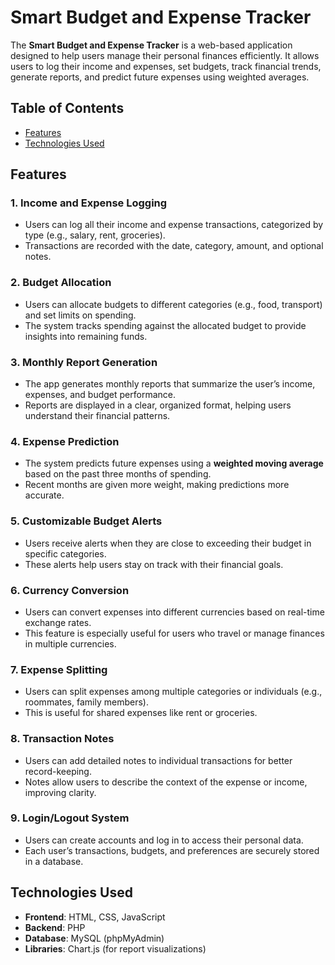 # Smart Budget and Expense Tracker

The **Smart Budget and Expense Tracker** is a web-based application designed to help users manage their personal finances efficiently. It allows users to log their income and expenses, set budgets, track financial trends, generate reports, and predict future expenses using weighted averages.

## Table of Contents

- [Features](#features)
- [Technologies Used](#technologies-used)

## Features

### 1. **Income and Expense Logging**
   - Users can log all their income and expense transactions, categorized by type (e.g., salary, rent, groceries).
   - Transactions are recorded with the date, category, amount, and optional notes.

### 2. **Budget Allocation**
   - Users can allocate budgets to different categories (e.g., food, transport) and set limits on spending.
   - The system tracks spending against the allocated budget to provide insights into remaining funds.

### 3. **Monthly Report Generation**
   - The app generates monthly reports that summarize the user’s income, expenses, and budget performance.
   - Reports are displayed in a clear, organized format, helping users understand their financial patterns.

### 4. **Expense Prediction**
   - The system predicts future expenses using a **weighted moving average** based on the past three months of spending.
   - Recent months are given more weight, making predictions more accurate.

### 5. **Customizable Budget Alerts**
   - Users receive alerts when they are close to exceeding their budget in specific categories.
   - These alerts help users stay on track with their financial goals.

### 6. **Currency Conversion**
   - Users can convert expenses into different currencies based on real-time exchange rates.
   - This feature is especially useful for users who travel or manage finances in multiple currencies.

### 7. **Expense Splitting**
   - Users can split expenses among multiple categories or individuals (e.g., roommates, family members).
   - This is useful for shared expenses like rent or groceries.

### 8. **Transaction Notes**
   - Users can add detailed notes to individual transactions for better record-keeping.
   - Notes allow users to describe the context of the expense or income, improving clarity.

### 9. **Login/Logout System**
   - Users can create accounts and log in to access their personal data.
   - Each user’s transactions, budgets, and preferences are securely stored in a database.

## Technologies Used

- **Frontend**: HTML, CSS, JavaScript
- **Backend**: PHP
- **Database**: MySQL (phpMyAdmin)
- **Libraries**: Chart.js (for report visualizations)
